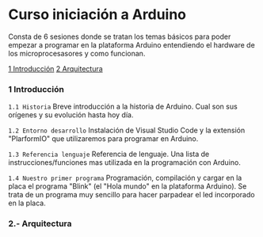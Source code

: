# Curso iniciación a Arduino
Consta de 6 sesiones donde se tratan los temas básicos para poder empezar a programar en la plataforma Arduino entendiendo el hardware de los microprocesasores y como funcionan.

[1 Introducción](#1-introducci%C3%B3n)
[2 Arquitectura]()


### 1 Introducción


  `1.1 Historia` Breve introducción a la historia de Arduino. Cual son sus orígenes y su evolución hasta hoy día.

  `1.2 Entorno desarrollo` Instalación de Visual Studio Code y la extensión "PlarformIO" que utilizaremos para programar en Arduino.

  `1.3 Referencia lenguaje` Referencia de lenguaje. Una lista de instrucciones/funciones mas utilizada en la programación con Arduino.

  `1.4 Nuestro primer programa` Programación, compilación y cargar en la placa el programa "Blink" (el "Hola mundo" en la plataforma Arduino). Se trata de un programa muy sencillo para hacer parpadear el led incorporado en la placa.


### 2.- Arquitectura
